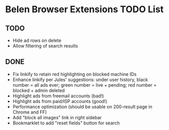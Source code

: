 Belen Browser Extensions TODO List
==================================

TODO
----

* Hide ad rows on delete
* Allow filtering of search results


DONE
----

* Fix linkify to retain red highlighting on blocked machine IDs
* Enhance linkify per Jules' suggestions: under user history, black number = all ads ever; green number = live + pending; red number = blocked + admin deleted
* Highlight ads from freemail accounts (bad!)
* Highlight ads from paid/ISP accounts (good!)
* Performance optimization (should be usable on 200-result page in Chrome and FF)
* Add "block all images" link in right sidebar
* Bookmarklet to add "reset fields" button for search
